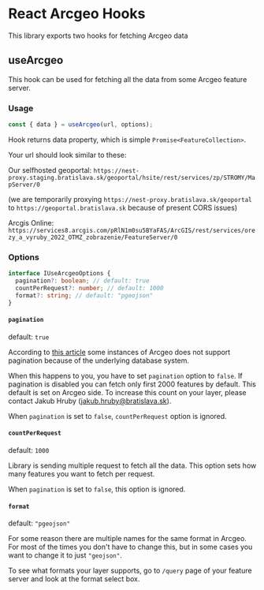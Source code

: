 # React Arcgeo Hooks

This library exports two hooks for fetching Arcgeo data

## useArcgeo

This hook can be used for fetching all the data from some Arcgeo feature server.

### Usage

```ts
const { data } = useArcgeo(url, options);
```

Hook returns data property, which is simple `Promise<FeatureCollection>`.

Your url should look similar to these:

Our selfhosted geoportal: `https://nest-proxy.staging.bratislava.sk/geoportal/hsite/rest/services/zp/STROMY/MapServer/0`

(we are temporarily proxying `https://nest-proxy.bratislava.sk/geoportal` to `https://geoportal.bratislava.sk` because of present CORS issues)

Arcgis Online: `https://services8.arcgis.com/pRlN1m0su5BYaFAS/ArcGIS/rest/services/orezy_a_vyruby_2022_OTMZ_zobrazenie/FeatureServer/0`

### Options

```ts
interface IUseArcgeoOptions {
  pagination?: boolean; // default: true
  countPerRequest?: number; // default: 1000
  format?: string; // default: "pgeojson"
}
```

#### `pagination`

default: `true`

According to [this article](https://support.esri.com/en/technical-article/000012579) some instances of Arcgeo does not support pagination because of the underlying database system.

When this happens to you, you have to set `pagination` option to `false`.
If pagination is disabled you can fetch only first 2000 features by default. This default is set on Arcgeo side. To increase this count on your layer, please contact Jakub Hruby (jakub.hruby@bratislava.sk).

When `pagination` is set to `false`, `countPerRequest` option is ignored.

#### `countPerRequest`

default: `1000`

Library is sending multiple request to fetch all the data. This option sets how many features you want to fetch per request.

When `pagination` is set to `false`, this option is ignored.

#### `format`

default: `"pgeojson"`

For some reason there are multiple names for the same format in Arcgeo. For most of the times you don't have to change this, but in some cases you want to change it to just `"geojson"`.

To see what formats your layer supports, go to `/query` page of your feature server and look at the format select box.
